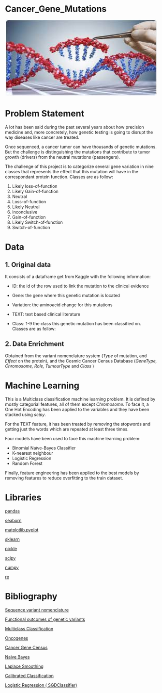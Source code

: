 # Cancer_Gene_Mutations

<p align="center">
  <img src="geneImage.jpg" width='500' height='250'/>
</p>

# Problem Statement

A lot has been said during the past several years about how precision medicine and, more concretely, how genetic testing is going to disrupt the way diseases like cancer are treated.

Once sequenced, a cancer tumor can have thousands of genetic mutations. But the challenge is distinguishing the mutations that contribute to tumor growth (drivers) from the neutral mutations (passengers).

The challenge of this project is to categorize several gene variation in nine classes that represents the effect that this mutation will have in the correspondant protein function. Classes are as follow:
1. Likely loss-of-function
2. Likely Gain-of-function
3. Neutral
4. Loss-of-function
5. Likely Neutral
6. Inconclusive
7. Gain-of-function
8. Likely Switch-of-function
9. Switch-of-function

# Data

## 1. Original data

It consists of a dataframe get from Kaggle with the following information:
- ID: the id of the row used to link the mutation to the clinical evidence

- Gene: the gene where this genetic mutation is located

- Variation: the aminoacid change for this mutations

- TEXT: text based clinical literature

- Class: 1-9 the class this genetic mutation has been classified on. Classes are as follow:

## 2. Data Enrichment

Obtained from the variant nomenclature system (*Type* of mutation, and *Effect* on the protein), and the Cosmic Cancer Census Database (*GeneType, Chromosome,	Role,	TumourType* and	*Class* )

# Machine Learning

This is a Multiclass classification machine learning problem. It is defined by mostly categorial features, all of them except *Chromosome*. To face it, a One Hot Encoding has been applied to the variables and they have been stacked using *scipy*.

For the TEXT feature, it has been treated by removing the stopwords and getting just the words which are repeated at least three times.

Four models have been used to face this machine learning problem:
- Binomial Naïve-Bayes Classifier
- K-nearest neighbour 
- Logistic Regression
- Random Forest

Finally, feature engineering has been applied to the best models by removing features to reduce overfitting to the train dataset.

# Libraries # 

[pandas](https://pandas.pydata.org/docs/)

[seaborn](https://seaborn.pydata.org/)

[matplotlib.pyplot](https://matplotlib.org/stable/api/_as_gen/matplotlib.pyplot.html)

[sklearn](https://scikit-learn.org/stable/)

[pickle](https://docs.python.org/3/library/pickle.html)

[scipy](https://scipy.github.io/devdocs/index.html)

[numpy](https://numpy.org/doc/)

[re](https://docs.python.org/3/library/re.html)

# Bibliography
[Sequence variant nomenclature](http://varnomen.hgvs.org/recommendations/protein/variant/substitution/)

[Functional outcomes of genetic variants](https://www.ncbi.nlm.nih.gov/pmc/articles/PMC4628267/)

[Multiclass Classification](https://algorithmia.com/blog/multiclass-classification-in-machine-learning)

[Oncogenes](http://ongene.bioinfo-minzhao.org/ongene_human.txt)

[Cancer Gene Census](https://cancer.sanger.ac.uk/census)

[Naive Bayes](https://towardsdatascience.com/understanding-na%C3%AFve-bayes-algorithm-f9816f6f74c0)

[Laplace Smoothing](https://towardsdatascience.com/laplace-smoothing-in-na%C3%AFve-bayes-algorithm-9c237a8bdece)

[Calibrated Classification](https://machinelearningmastery.com/calibrated-classification-model-in-scikit-learn/)

[Logistic Regression ( SGDClassifier)](https://scikit-learn.org/stable/modules/generated/sklearn.linear_model.SGDClassifier.html)
